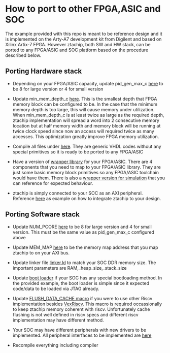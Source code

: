 # How to port to other FPGA,ASIC and SOC

The example provided with this repo is meant to be reference design and it is implemented on the Arty-A7 development kit from Digilent and based on Xilinx Artix-7 FPGA. However ztachip, both SW and HW stack, can be ported to any FPGA/ASIC and SOC platform based on the procedure described below. 

## Porting Hardware stack


- Depending on your FPGA/ASIC capacity, update pid_gen_max_c [here](../HW/src/config.vhd) to be 8 for large version or 4 for small version

- Update min_mem_depth_c [here](../HW/src/config.vhd). This is the smallest depth that FPGA memory block can be configured to be. In the case that the minimum memory depth is too large, this will cause memory under utilization. When min_mem_depth_c is at least twice as large as the required depth, ztachip implementation will spread a word into 2 consecutive memory location but at half memory width and memory block will be running at twice clock speed since now an access will required twice as many accesses. This optimization greatly improve FPGA memory utilization.

- Compile all files under [here](../HW/src). They are generic VHDL codes without any special primitives so it is ready to be ported to any FPGA/ASIC


- Have a version of [wrapper library](../HW/platform) for your FPGA/ASIC. There are 4 components that you need to map to your FPGA/ASIC library. They are just some basic memory block primitives so any FPGA/ASIC toolchain would have them. There is also a [wrapper version for simulation](../HW/platform/simulation) that you can reference for expected behaviour.


- ztachip is simply connected to your SOC as an AXI peripheral. Reference [here](../HW/examples/GHRD/main.v) as example on how to integrate ztachip to your design.


## Porting Software stack


- Update NUM_PCORE [here](../SW/base/zta.h) to be 8 for large version and 4 for small version. This must be the same value as pid_gen_max_c configured above

- Update MEM_MAP [here](../SW/base/zta.h) to be the memory map address that you map ztachip to on your AXI bus.


- Update linker file [linker.ld](../SW/linker.ld) to match your SOC DDR memory size. The important parameters are RAM,_heap_size,_stack_size


- Update [boot loader](../SW/base/crt.S) if your SOC has any special bootloading method. In the provided example, the boot loader is simple since it expected code/data to be loaded via JTAG already.


- Update [FLUSH_DATA_CACHE macro](../SW/src/soc.h) if you were to use other Riscv implementation besides [VexRiscv](https://github.com/SpinalHDL/VexRiscv). This macro is required occassionally to keep ztachip memory coherent with riscv. Unfortunately cache flushing is not well defined in riscv specs and different riscv implementation
may have different method.


- Your SOC may have different peripherals with new drivers to be implemented. All peripheral interfaces to be implemented are [here](../SW/src/soc.cpp)


- Recompile everything including compiler
 

